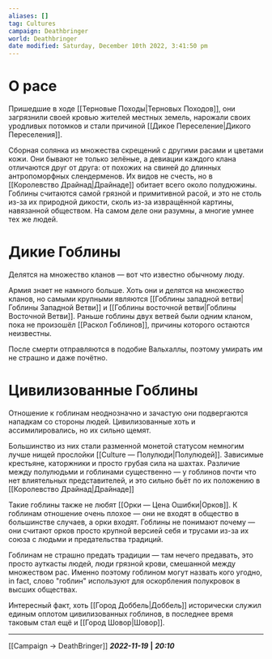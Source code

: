 ```yaml
---
aliases: []
tag: Cultures
campaign: Deathbringer
world: Deathbringer
date modified: Saturday, December 10th 2022, 3:41:50 pm
---
```

# О расе
Пришедшие в ходе [[Терновые Походы|Терновых Походов]], они загрязнили своей кровью жителей местных земель, нарожали своих уродливых потомков и стали причиной [[Дикое Переселение|Дикого Переселения]].

Сборная солянка из множества скрещений с другими расами и цветами кожи. Они бывают не только зелёные, а девиации каждого клана отличаются друг от друга: от похожих на свиней до длинных антропоморфных слендерменов. Их видов не счесть, но в [[Королевство Драйнад|Драйнаде]] обитает всего около полудюжины. Гоблины считаются самой грязной и примитивной расой, и это не столь из-за их природной дикости, сколь из-за извращённой картины, навязанной обществом. На самом деле они разумны, а многие умнее тех же людей. 

# Дикие Гоблины
Делятся на множество кланов — вот что известно обычному люду.

Армия знает не намного больше. Хоть они и делятся на множество кланов, но самыми крупными являются [[Гоблины западной ветви|Гоблины Западной Ветви]] и [[Гоблины восточной ветви|Гоблины Восточной Ветви]]. Раньше гоблины двух ветвей были одним кланом, пока не произошёл [[Раскол Гоблинов]], причины которого остаются неизвестны.

После смерти отправляются в подобие Вальхаллы, поэтому умирать им не страшно и даже почётно.
# Цивилизованные Гоблины
Отношение к гоблинам неоднозначно и зачастую они подвергаются нападкам со стороны людей. Цивилизованные хоть и  ассимилировались, но их сильно щемят. 

Большинство из них стали разменной монетой статусом немногим лучше нищей прослойки [[Culture — Полулюди|Полулюдей]]. Зависимые крестьяне, каторжники и просто грубая сила на шахтах. 
Различие между полулюдьми и гоблинами существенно — у гоблинов почти что нет влиятельных представителей, и это сильно бьёт по их положению в [[Королевство Драйнад|Драйнаде]]

Такие гоблины также не любят [[Орки — Цена Ошибки|Орков]]. К гоблинам отношение очень плохое — они не входят в общество в большинстве случаев, а орки входят. Гоблины не понимают почему — они считают орков просто крупной версией себя и трусами из-за их союза с людьми и предательства традиций.

Гоблинам не страшно предать традиции — там нечего предавать, это просто ауткасты людей, люди грязной крови, смешанной между множеством рас.
Именно поэтому гоблином могут назвать кого угодно, in fact, слово "гоблин" используют для оскорбления полукровок в высших обществах.

Интересный факт, хоть [[Город Доббель|Доббель]] исторически служил единым оплотом цивилизованных гоблинов, в последнее время таковым стал ещё и [[Город Шовор|Шовор]].
___
[[Campaign → DeathBringer]]
***2022-11-19*** **|** ***20:10***
 


